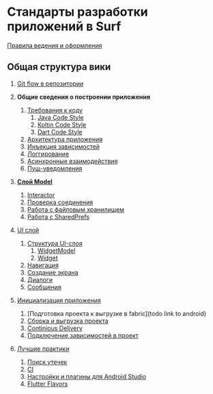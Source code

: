 Стандарты разработки приложений в Surf
=============================

[Правила ведения и оформления](rules.md)

Общая структура вики
--------------------

1. [Git flow в репозитории](git/flow.md)
1. **Общие сведения о построении приложения**
    1. [Требования к коду](todo)
        1. [Java Code Style][java_codestyle]
        1. [Koltin Code Style][kotlin_codestyle]
        1. [Dart Code Style](common/code_style.md)
    1. [Архитектура приложения](common/arch.md)
    1. [Инъекция зависимостей](common/di.md)
    1. [Логгирование](common/logging.md)
    1. [Асинхронные взаимодействия](common/async.md) 
    1. [Пуш-уведомления](../push/README.md)

1. [**Слой Model**](todo)
    1. [Interactor](common/interactor.md)
    1. [Проверка соединения](todo) 
    1. [Работа с файловым хранилищем](common/file_storage.md)
    1. [Работа с SharedPrefs](common/shared_preferences.md)

1. [UI слой]()
    1. [Структура UI-слоя](ui/structure.md)
        1. [WidgetModel](ui/widget_model.md)
        1. [Widget](ui/widget.md)
    1. [Навигация](сommon/navigation.md)
    1. [Создание экрана](ui/create_screen.md)
    1. [Диалоги](todo)
    1. [Сообщения](common/message.md)

1. [Инициализация приложения](common/init_project.md)
    1. [Подготовка проекта к выгрузке в fabric](todo link to android)
    1. [Сборка и выгрузка проекта](common/build.md)
    1. [Continious Delivery](common/cd.md)
    1. [Подключение зависимостей в проект](common/dependencies.md)

1. [Лучшие практики](best_practice/best_practice.md)
    1. [Поиск утечек](best_practice/memory_leak.md)
    1. [CI](https://github.com/surfstudio/jenkins-pipeline-lib)
    1. [Настройки и плагины для Android Studio](best_practice/android_studio_settings.md) 
    1. [Flutter Flavors](best_practices/flavors.md)

[java_codestyle]:https://github.com/surfstudio/SurfAndroidStandard/blob/snapshot-0.4.0/docs/common/codestyle/java_codestyle.md

[kotlin_codestyle]:https://github.com/surfstudio/SurfAndroidStandard/blob/snapshot-0.4.0/docs/common/codestyle/kotlin_codestyle.md